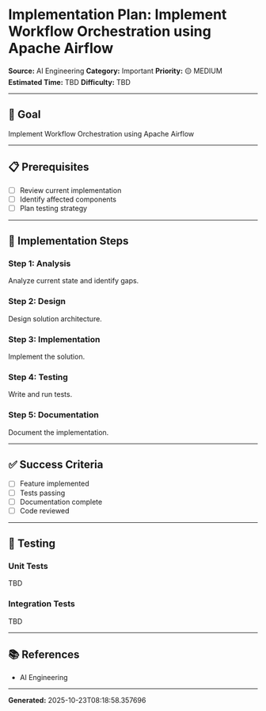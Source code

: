 # Implementation Plan: Implement Workflow Orchestration using Apache Airflow

**Source:** AI Engineering
**Category:** Important
**Priority:** 🟡 MEDIUM
**Estimated Time:** TBD
**Difficulty:** TBD

---

## 🎯 Goal

Implement Workflow Orchestration using Apache Airflow

---

## 📋 Prerequisites

- [ ] Review current implementation
- [ ] Identify affected components
- [ ] Plan testing strategy

---

## 🔧 Implementation Steps

### Step 1: Analysis

Analyze current state and identify gaps.

### Step 2: Design

Design solution architecture.

### Step 3: Implementation

Implement the solution.

### Step 4: Testing

Write and run tests.

### Step 5: Documentation

Document the implementation.

---

## ✅ Success Criteria

- [ ] Feature implemented
- [ ] Tests passing
- [ ] Documentation complete
- [ ] Code reviewed

---

## 🧪 Testing

### Unit Tests

TBD

### Integration Tests

TBD

---

## 📚 References

- AI Engineering

---

**Generated:** 2025-10-23T08:18:58.357696
